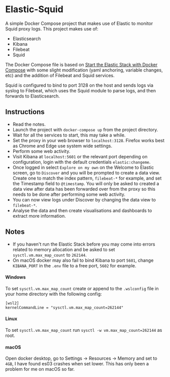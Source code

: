 # Elastic-Squid

A simple Docker Compose project that makes use of Elastic to monitor Squid proxy logs. This project makes use of:

- Elasticsearch
- Kibana
- Filebeat
- Squid
 
The Docker Compose file is based on [Start the Elastic Stack with Docker Compose](https://www.elastic.co/guide/en/elastic-stack-get-started/current/get-started-stack-docker.html#get-started-docker-tls) with some slight modification (yaml anchoring, variable changes, etc) and the addition of Filebeat and Squid services.
 
Squid is configured to bind to port 3128 on the host and sends logs via syslog to Filebeat, which uses the Squid module to parse logs, and then forwards to Elasticsearch.

## Instructions

- Read the notes.
- Launch the project with `docker-compose up` from the project directory.
- Wait for all the services to start, this may take a while.
- Set the proxy in your web browser to `localhost:3128`. Firefox works best as Chrome and Edge use system wide settings.
- Perform some web activity.
- Visit Kibana at `localhost:5601` or the relevant port depending on configuration, login with the default credentials `elastic:changeme`.
- Once logged in select `Explore on my own` on the Welcome to Elastic screen, go to `Discover` and you will be prompted to create a data view. Create one to match the index pattern, `filebeat-*` for example, and set the Timestamp field to `@timestamp`. You will only be asked to created a data view after data has been forwarded over from the proxy so this needs to be done after performing some web activity.
- You can now view logs under Discover by changing the data view to `filebeat-*`.
- Analyse the data and then create visualisations and dashboards to extract more information.

## Notes

- If you haven't run the Elastic Stack before you may come into errors related to memory allocation and be asked to set `sysctl.vm.max_map_count` to `262144`.
- On macOS docker may also fail to bind Kibana to port `5601`, change `KIBANA_PORT` in the `.env` file to a free port, `5602` for example.

#### Windows 
To set `sysctl.vm.max_map_count` create or append to the `.wslconfig` file in your home directory with the following config:

```
[wsl2]
kernelCommandLine = "sysctl.vm.max_map_count=262144"
```

#### Linux 
To set `sysctl.vm.max_map_count`  run `sysctl -w vm.max_map_count=262144` as root.

#### macOS
Open docker desktop, go to Settings -> Resources -> Memory and set to `4GB`, I have found es03 crashes when set lower. This has only been a problem for me on macOS so far.

